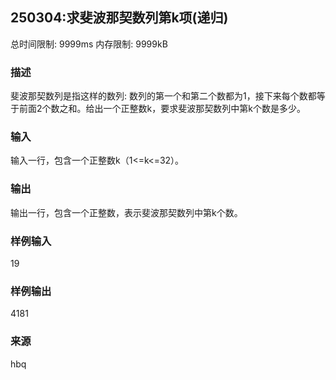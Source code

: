 ## 250304:求斐波那契数列第k项(递归)

总时间限制: 9999ms 内存限制: 9999kB

### 描述

斐波那契数列是指这样的数列: 数列的第一个和第二个数都为1，接下来每个数都等于前面2个数之和。给出一个正整数k，要求斐波那契数列中第k个数是多少。

### 输入

输入一行，包含一个正整数k（1<=k<=32）。

### 输出

输出一行，包含一个正整数，表示斐波那契数列中第k个数。

### 样例输入

19

### 样例输出

4181 

### 来源

hbq
